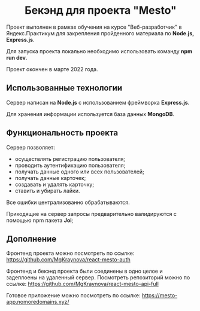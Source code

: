 <h1 align="center">Бекэнд для проекта "Mesto"</h1>


Проект выполнен в рамках обучения на курсе "Веб-разработчик" в Яндекс.Практикум для закрепления пройденного материала по **Node.js, Express.js**.

Для запуска проекта локально необходимо использовать команду **npm run dev**.

Проект окончен в марте 2022 года.

## Использованные технологии

Сервер написан на **Node.js** с использованием фреймворка **Express.js**. 

Для хранения информации используется база данных **MongoDB**.


## Функциональность проекта
Сервер позволяет:
- осуществлять регистрацию пользователя;
- проводить аутентификацию пользователя;
- получать данные одного или всех пользователей;
- получать данные карточек;
- создавать и удалять карточку;
- ставить и убирать лайки.

Все ошибки централизованно обрабатываются.

Приходящие на сервер запросы предварительно валидируются с помощью npm пакета **Joi**;

## Дополнение
Фронтенд проекта можно посмотреть по ссылке: https://github.com/MgKraynova/react-mesto-auth

Фронтенд и бекэнд проекта были соединены в одно целое и задеплоены на удаленный сервер. Посмотреть репозиторий можно по ссылке: https://github.com/MgKraynova/react-mesto-api-full 

Готовое приложение можно посмотреть по ссылке: https://mesto-app.nomoredomains.xyz/
